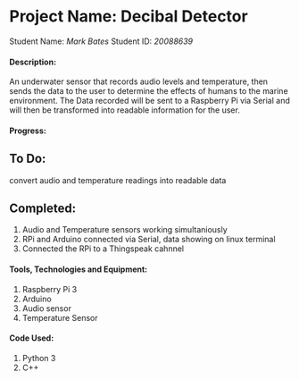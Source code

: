# Project Name: Decibal Detector

Student Name: *Mark Bates*   Student ID: *20088639*

#### Description:

An underwater sensor that records audio levels and temperature, then sends the data to the user
to determine the effects of humans to the marine environment. The Data recorded will be sent to
a Raspberry Pi via Serial and will then be transformed into readable information for the user.

#### Progress:

## To Do:
convert audio and temperature readings into readable data

## Completed:
1. Audio and Temperature sensors working simultaniously
2. RPi and Arduino connected via Serial, data showing on linux terminal
3. Connected the RPi to a Thingspeak cahnnel

#### Tools, Technologies and Equipment:

1. Raspberry Pi 3
2. Arduino
3. Audio sensor
4. Temperature Sensor

#### Code Used:

1. Python 3
2. C++
